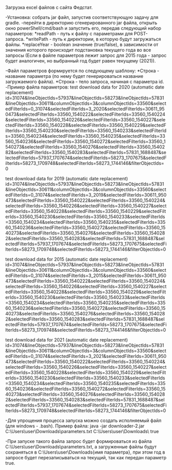 Загрузка excel файлов с сайта Федстат.

-Установка: собрать jar файл, запустив соответствующую задачу для gradle.
-перейти в директорию сгенерированного jar файла, открыть окно powerShell/cmd/bash и запустить его, передав следующий набор параметров:
*readPath - путь к файлу с параметрами для POST-запроса.
*writePath - путь к директории, в которую будут загружаться файлы.
*replaceYear - boolean значение (true/false), в зависимости от значения которого происходит подстановка текущего года во все запросы 
(Если в файле параметров лежит запрос для 2015 года - запрос будет аналогичен, но выбранный год будет равен текущему (2021)).

-Файл параметров формируется по следующему шаблону: 
*Строка - название параметра (по нему будет генерироваться название загружаемого файла).
*Строка - тело запроса, начиная с параметра id.
-Пример файла параметров:
test download data for 2020 (automatic date replacement)
id=31074&lineObjectIds=57937&lineObjectIds=58273&lineObjectIds=57831&lineObjectIds=30611&columnObjectIds=3&columnObjectIds=33560&selectedFilterIds=0_31074&selectedFilterIds=3_2020&selectedFilterIds=30611_950473&selectedFilterIds=33560_1540222&selectedFilterIds=33560_1540224&selectedFilterIds=33560_1540226&selectedFilterIds=33560_1540227&selectedFilterIds=33560_1540228&selectedFilterIds=33560_1540229&selectedFilterIds=33560_1540230&selectedFilterIds=33560_1540233&selectedFilterIds=33560_1540234&selectedFilterIds=33560_1540235&selectedFilterIds=33560_1540236&selectedFilterIds=33560_1540272&selectedFilterIds=33560_1540273&selectedFilterIds=33560_1540276&selectedFilterIds=33560_1540282&selectedFilterIds=33560_1540283&selectedFilterIds=57831_1688487&selectedFilterIds=57937_1707674&selectedFilterIds=58273_1707675&selectedFilterIds=58273_1709748&selectedFilterIds=58273_1744146&filterObjectIds=0

test download data for 2019 (automatic date replacement)
id=31074&lineObjectIds=57937&lineObjectIds=58273&lineObjectIds=57831&lineObjectIds=30611&columnObjectIds=3&columnObjectIds=33560&selectedFilterIds=0_31074&selectedFilterIds=3_2019&selectedFilterIds=30611_950473&selectedFilterIds=33560_1540222&selectedFilterIds=33560_1540224&selectedFilterIds=33560_1540226&selectedFilterIds=33560_1540227&selectedFilterIds=33560_1540228&selectedFilterIds=33560_1540229&selectedFilterIds=33560_1540230&selectedFilterIds=33560_1540233&selectedFilterIds=33560_1540234&selectedFilterIds=33560_1540235&selectedFilterIds=33560_1540236&selectedFilterIds=33560_1540272&selectedFilterIds=33560_1540273&selectedFilterIds=33560_1540276&selectedFilterIds=33560_1540282&selectedFilterIds=33560_1540283&selectedFilterIds=57831_1688487&selectedFilterIds=57937_1707674&selectedFilterIds=58273_1707675&selectedFilterIds=58273_1709748&selectedFilterIds=58273_1744146&filterObjectIds=0

test download data for 2015 (automatic date replacement)
id=31074&lineObjectIds=57937&lineObjectIds=58273&lineObjectIds=57831&lineObjectIds=30611&columnObjectIds=3&columnObjectIds=33560&selectedFilterIds=0_31074&selectedFilterIds=3_2015&selectedFilterIds=30611_950473&selectedFilterIds=33560_1540222&selectedFilterIds=33560_1540224&selectedFilterIds=33560_1540226&selectedFilterIds=33560_1540227&selectedFilterIds=33560_1540228&selectedFilterIds=33560_1540229&selectedFilterIds=33560_1540230&selectedFilterIds=33560_1540233&selectedFilterIds=33560_1540234&selectedFilterIds=33560_1540235&selectedFilterIds=33560_1540236&selectedFilterIds=33560_1540272&selectedFilterIds=33560_1540273&selectedFilterIds=33560_1540276&selectedFilterIds=33560_1540282&selectedFilterIds=33560_1540283&selectedFilterIds=57831_1688487&selectedFilterIds=57937_1707674&selectedFilterIds=58273_1707675&selectedFilterIds=58273_1709748&selectedFilterIds=58273_1744146&filterObjectIds=0

test download data for 2021 (automatic date replacement)
id=31074&lineObjectIds=57937&lineObjectIds=58273&lineObjectIds=57831&lineObjectIds=30611&columnObjectIds=3&columnObjectIds=33560&selectedFilterIds=0_31074&selectedFilterIds=3_2021&selectedFilterIds=30611_950473&selectedFilterIds=33560_1540222&selectedFilterIds=33560_1540224&selectedFilterIds=33560_1540226&selectedFilterIds=33560_1540227&selectedFilterIds=33560_1540228&selectedFilterIds=33560_1540229&selectedFilterIds=33560_1540230&selectedFilterIds=33560_1540233&selectedFilterIds=33560_1540234&selectedFilterIds=33560_1540235&selectedFilterIds=33560_1540236&selectedFilterIds=33560_1540272&selectedFilterIds=33560_1540273&selectedFilterIds=33560_1540276&selectedFilterIds=33560_1540282&selectedFilterIds=33560_1540283&selectedFilterIds=57831_1688487&selectedFilterIds=57937_1707674&selectedFilterIds=58273_1707675&selectedFilterIds=58273_1709748&selectedFilterIds=58273_1744146&filterObjectIds=0

-Для упрощения процесса запуска можно создать исполняемый файл (для windows - .bash). Пример файла:
java -jar downloader-2.jar C:\Users\user\Downloads\parameters.txt C:\Users\user\Downloads\ true

-При запуске такого файла запрос будет формироваться из файла C:\Users\user\Downloads\parameters.txt, а загруженные файлы будут сохраняться в C:\Users\user\Downloads\{имя параметра},
при этом год в запросе будет перезаписываться на текущий, так как передан параметр true.
